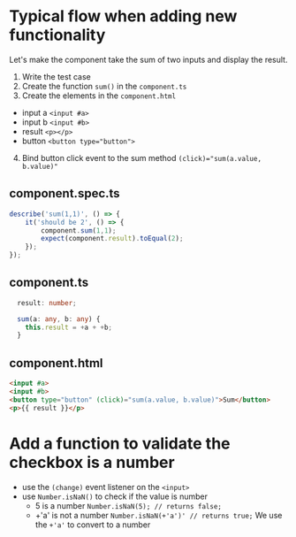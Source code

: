 # Typical flow when adding new functionality
Let's make the component take the sum of two inputs and display the result.

1. Write the test case
2. Create the function `sum()` in the `component.ts`
3. Create the elements in the `component.html`
  * input a `<input #a>`
  * input b `<input #b>`
  * result `<p></p>`
  * button `<button type="button">`
4. Bind button click event to the sum method `(click)="sum(a.value, b.value)"`

## component.spec.ts
```typescript
describe('sum(1,1)', () => {
    it('should be 2', () => {
        component.sum(1,1);
        expect(component.result).toEqual(2);
    });
});
```

## component.ts
```typescript
  result: number;

  sum(a: any, b: any) {
    this.result = +a + +b;
  }
```

## component.html
```html
<input #a>
<input #b>
<button type="button" (click)="sum(a.value, b.value)">Sum</button>
<p>{{ result }}</p>
```

# Add a function to validate the checkbox is a number
* use the `(change)` event listener on the `<input>`
* use `Number.isNaN()` to check if the value is number
  * 5 is a number `Number.isNaN(5); // returns false;`
  * +'a' is not a number `Number.isNaN(+'a')' // returns true;` We use the `+'a'` to convert to a number

